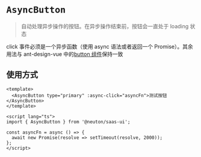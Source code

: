 # `AsyncButton`

> 自动处理异步操作的按钮。在异步操作结束前，按钮会一直处于 loading 状态

click 事件必须是一个异步函数（使用 async 语法或者返回一个 Promise）。其余用法与 ant-design-vue 中的[button 组件](https://2x.antdv.com/components/button-cn)保持一致

## 使用方式

```vue
<template>
  <AsyncButton type="primary" :async-click="asyncFn">测试按钮</AsyncButton>
</template>

<script lang="ts">
import { AsyncButton } from '@neuton/saas-ui';

const asyncFn = async () => {
  await new Promise(resolve => setTimeout(resolve, 2000));
};
</script>
```
